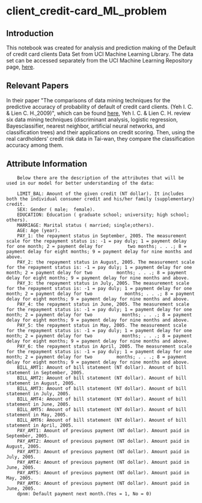 # client_credit-card_ML_problem


## Introduction
This notebook was created for analysis and prediction making of the Default of credit card clients Data Set from UCI Machine Learning Library. The data set can be accessed separately from the UCI Machine Learning Repository page, [here](https://archive.ics.uci.edu/ml/datasets/default+of+credit+card+clients).





## Relevant Papers
In their paper "The comparisons of data mining techniques for the predictive accuracy of probability of default of credit card clients. (Yeh I. C. & Lien C. H.,2009)", which can be found [here](https://bradzzz.gitbooks.io/ga-dsi-seattle/content/dsi/dsi_05_classification_databases/2.1-lesson/assets/datasets/DefaultCreditCardClients_yeh_2009.pdf), Yeh I. C. & Lien C. H. review six data mining techniques (discriminant analysis, logistic regression, Bayesclassifier, nearest neighbor, artificial neural networks, and classification trees) and their applications on credit scoring. Then, using the real cardholders’ credit risk data in Tai-wan, they compare the classification accuracy among them.







## Attribute Information
        Below there are the description of the attributes that will be used in our model for better understanding of the data:

        LIMIT_BAL: Amount of the given credit (NT dollar). It includes both the individual consumer credit and his/her family (supplementary) credit.
        SEX: Gender ( male;  female).
        EDUCATION: Education ( graduate school; university; high school; others).
        MARRIAGE: Marital status ( married; single;others).
        AGE: Age (year).
        PAY_1: the repayment status in September, 2005. The measurement scale for the repayment status is: -1 = pay duly; 1 = payment delay for one month; 2 = payment delay for         two months; . . .; 8 = payment delay for eight months; 9 = payment delay for nine months and above.
        PAY_2: the repayment status in August, 2005. The measurement scale for the repayment status is: -1 = pay duly; 1 = payment delay for one month; 2 = payment delay for two         months; . . .; 8 = payment delay for eight months; 9 = payment delay for nine months and above.
        PAY_3: the repayment status in July, 2005. The measurement scale for the repayment status is: -1 = pay duly; 1 = payment delay for one month; 2 = payment delay for two            months; . . .; 8 = payment delay for eight months; 9 = payment delay for nine months and above.
        PAY_4: the repayment status in June, 2005. The measurement scale for the repayment status is: -1 = pay duly; 1 = payment delay for one month; 2 = payment delay for two           months; . . .; 8 = payment delay for eight months; 9 = payment delay for nine months and above.
        PAY_5: the repayment status in May, 2005. The measurement scale for the repayment status is: -1 = pay duly; 1 = payment delay for one month; 2 = payment delay for two           months; . . .; 8 = payment delay for eight months; 9 = payment delay for nine months and above.
        PAY_6: the repayment status in April, 2005. The measurement scale for the repayment status is: -1 = pay duly; 1 = payment delay for one month; 2 = payment delay for two         months; . . .; 8 = payment delay for eight months; 9 = payment delay for nine months and above.
        BILL_AMT1: Amount of bill statement (NT dollar). Amount of bill statement in September, 2005.
        BILL_AMT2: Amount of bill statement (NT dollar). Amount of bill statement in August, 2005.
        BILL_AMT3: Amount of bill statement (NT dollar). Amount of bill statement in July, 2005.
        BILL_AMT4: Amount of bill statement (NT dollar). Amount of bill statement in June, 2005.
        BILL_AMT5: Amount of bill statement (NT dollar). Amount of bill statement in May, 2005.
        BILL_AMT6: Amount of bill statement (NT dollar). Amount of bill statement in April, 2005.
        PAY_AMT1: Amount of previous payment (NT dollar). Amount paid in September, 2005.
        PAY_AMT2: Amount of previous payment (NT dollar). Amount paid in August, 2005.
        PAY_AMT3: Amount of previous payment (NT dollar). Amount paid in July, 2005.
        PAY_AMT4: Amount of previous payment (NT dollar). Amount paid in June, 2005.
        PAY_AMT5: Amount of previous payment (NT dollar). Amount paid in May, 2005.
        PAY_AMT6: Amount of previous payment (NT dollar). Amount paid in June, 2005.
        dpnm: Default payment next month.(Yes = 1, No = 0)
